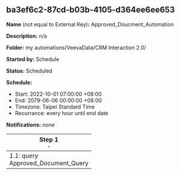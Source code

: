 ## ba3ef6c2-87cd-b03b-4105-d364ee6ee653

**Name** (not equal to External Key)**:** Approved_Doucment_Automation

**Description:** n/a

**Folder:** my automations/VeevaData/CRM Interaction 2.0/

**Started by:** Schedule

**Status:** Scheduled

**Schedule:**

* Start: 2022-10-01 07:00:00 +08:00
* End: 2079-06-06 00:00:00 +08:00
* Timezone: Taipei Standard Time
* Recurrance: every hour until end date

**Notifications:** _none_


| Step 1<br>_<small>-</small>_ |
| --- |
| _1.1: query_<br>Approved_Document_Query |
